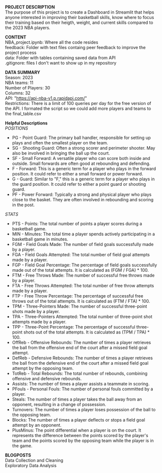 **PROJECT DESCRIPTION**  
The purpose of this project is to create a Dashboard in Streamlit that helps anyone interested in improving their basketball skills, know where to focus their training based on their heigth, weight, and current skills compared to the 2023 NBA players.  

**CONTENT**  
NBA_project.ipynb: Where all the code resides  
feedback: Folder with text files containg peer feedback to improve the project process  
data: Folder with tables containing saved data from API  
.gitignore: files I don't want to show up in my repository  


**DATA SUMMARY**  
Season: 2023  
NBA teams: 11  
Number of Players: 30  
Columns: 32  
API: "https://api-nba-v1.p.rapidapi.com/"  
Restrictions: There is a limit of 100 queries per day for the free version of the API. I formated the script so we could add more players and teams to the final_table.csv  

**Helpful Descriptions**  
*POSITIONS*  
- PG - Point Guard: The primary ball handler, responsible for setting up plays and often the smallest player on the team.
- SG - Shooting Guard: Often a strong scorer and perimeter shooter. May also be involved in bringing the ball up the court.
- SF - Small Forward: A versatile player who can score both inside and outside. Small forwards are often good at rebounding and defending.
- F - Forward: This is a generic term for a player who plays in the forward position. It could refer to either a small forward or power forward.
- G - Guard: Similar to "F," this is a generic term for a player who plays in the guard position. It could refer to either a point guard or shooting guard.
- PF - Power Forward: Typically a strong and physical player who plays close to the basket. They are often involved in rebounding and scoring in the post.

*STATS*  
- PTS - Points: The total number of points a player scores during a basketball game.
- MIN - Minutes: The total time a player spends actively participating in a basketball game in minutes.
- FGM - Field Goals Made: The number of field goals successfully made by a player.
- FGA - Field Goals Attempted: The total number of field goal attempts made by a player.
- FGP - Field Goal Percentage: The percentage of field goals successfully made out of the total attempts. It is calculated as (FGM / FGA) * 100.
- FTM - Free Throws Made: The number of successful free throws made by a player.
- FTA - Free Throws Attempted: The total number of free throw attempts made by a player.
- FTP - Free Throw Percentage: The percentage of successful free throws out of the total attempts. It is calculated as (FTM / FTA) * 100.
- TPM - Three-Pointers Made: The number of successful three-point shots made by a player.
- TPA - Three-Pointers Attempted: The total number of three-point shot attempts made by a player.
- TPP - Three-Point Percentage: The percentage of successful three-point shots out of the total attempts. It is calculated as (TPM / TPA) * 100.
- OffReb - Offensive Rebounds: The number of times a player retrieves the ball from the offensive end of the court after a missed field goal attempt.
- DefReb - Defensive Rebounds: The number of times a player retrieves the ball from the defensive end of the court after a missed field goal attempt by the opposing team.
- TotReb - Total Rebounds: The total number of rebounds, combining offensive and defensive rebounds.
- Assists: The number of times a player assists a teammate in scoring.
- PFouls - Personal Fouls: The number of personal fouls committed by a player.
- Steals: The number of times a player takes the ball away from an opponent, resulting in a change of possession.
- Turnovers: The number of times a player loses possession of the ball to the opposing team.
- Blocks: The number of times a player deflects or stops a field goal attempt by an opponent.
- PlusMinus: The point differential when a player is on the court. It represents the difference between the points scored by the player's team and the points scored by the opposing team while the player is in the game.

**BLOGPOSTS**  
Data Collection and Cleaning  
Exploratory Data Analysis  